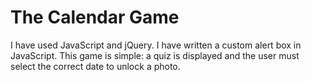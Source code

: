 # The Calendar Game

 I have used JavaScript and jQuery. I have written a custom alert box in JavaScript.
 This game is simple: a quiz is displayed and the user must select the correct date to unlock a photo. 

